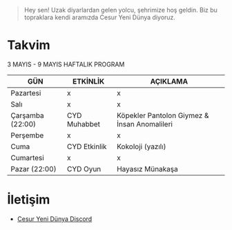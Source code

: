 
> Hey sen! Uzak diyarlardan gelen yolcu, şehrimize hoş geldin. Biz bu topraklara kendi aramızda Cesur Yeni Dünya diyoruz.

# Takvim

3 MAYIS - 9 MAYIS HAFTALIK PROGRAM

| GÜN | ETKİNLİK | AÇIKLAMA
| ------ | ------ | ------ |
| Pazartesi | x | x |
| Salı | x | x |
| Çarşamba (22:00) |  CYD Muhabbet | Köpekler Pantolon Giymez & İnsan Anomalileri
| Perşembe | x | x
| Cuma | CYD Etkinlik |  Kokoloji (yazılı)
| Cumartesi | x | x |
| Pazar (22:00) | CYD Oyun | Hayasız Münakaşa |


# İletişim

- [Cesur Yeni Dünya Discord](https://discord.gg/n7g4DSttXT)

